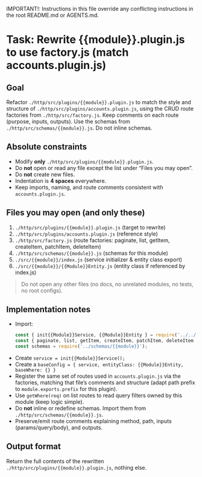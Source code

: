 IMPORTANT!: Instructions in this file override any conflicting instructions in the root README.md or AGENTS.md.

# Task: Rewrite {{module}}.plugin.js to use factory.js (match accounts.plugin.js)

## Goal
Refactor `./http/src/plugins/{{module}}.plugin.js` to match the style and structure of `./http/src/plugins/accounts.plugin.js`, using the CRUD route factories from `./http/src/factory.js`. Keep comments on each route (purpose, inputs, outputs). Use the schemas from `./http/src/schemas/{{module}}.js`. Do not inline schemas.

## Absolute constraints
- Modify **only** `./http/src/plugins/{{module}}.plugin.js`.
- Do **not** open or read any file except the list under “Files you may open”.
- Do **not** create new files.
- Indentation is **4 spaces** everywhere.
- Keep imports, naming, and route comments consistent with `accounts.plugin.js`.

## Files you may open (and only these)
1. `./http/src/plugins/{{module}}.plugin.js`        (target to rewrite)  
2. `./http/src/plugins/accounts.plugin.js`         (reference style)  
3. `./http/src/factory.js`                         (route factories: paginate, list, getItem, createItem, patchItem, deleteItem)  
4. `./http/src/schemas/{{module}}.js`              (schemas for this module)  
5. `./src/{{module}}/index.js`                     (service initializer & entity class export)  
6. `./src/{{module}}/{{Module}}Entity.js`          (entity class if referenced by index.js)  

> Do not open any other files (no docs, no unrelated modules, no tests, no root configs).

## Implementation notes
- Import:
    ```js
    const { init{{Module}}Service, {{Module}}Entity } = require('../../src/{{module}}');
    const { paginate, list, getItem, createItem, patchItem, deleteItem } = require('../factory');
    const schemas = require('../schemas/{{module}}');
    ```
- Create `service = init{{Module}}Service();`
- Create a `baseConfig = { service, entityClass: {{Module}}Entity, baseWhere: {} }`
- Register the same set of routes used in `accounts.plugin.js` via the factories, matching that file’s comments and structure (adapt path prefix to `module.exports.prefix` for this plugin).
- Use `getWhere(req)` on list routes to read query filters owned by this module (keep logic simple).
- Do **not** inline or redefine schemas. Import them from `./http/src/schemas/{{module}}.js`.
- Preserve/emit route comments explaining method, path, inputs (params/query/body), and outputs.

## Output format
Return the full contents of the rewritten `./http/src/plugins/{{module}}.plugin.js`, nothing else.